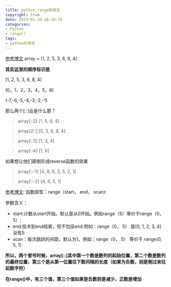 ```yaml
---
title: python_range的用法
copyright: true
date: 2019-01-30 16:10:39
categories:
- Python
- range()
tags:
- python的用法
---
```

[参考博文](www.cnblogs.com/buro79xxd/archive/2011/05/23/2054493.html)
array = [1, 2, 5, 3, 6, 8, 4]

**其实这里的顺序标识是**

[1, 2, 5, 3, 6, 8, 4]

(0，1，2，3，4，5，6)

(-7,-6,-5,-4,-3,-2,-1)

那么两个[::]会是什么那？
> array[::2]
[1, 5, 6, 4]

> array[2::]
[5, 3, 6, 8, 4]

> array[::3]
[1, 3, 4]

> array[::4]
[1, 6] 

如果想让他们颠倒形成reverse函数的效果
> array[::-1]
[4, 8, 6, 3, 5, 2, 1]

> array[::-2]
[4, 6, 5, 1]

[参考博文](https://blog.csdn.net/zhenyu5211314/article/details/19069567):
函数原型：range（start， end， scan):

参数含义：

* start:计数从start开始。默认是从0开始。例如range（5）等价于range（0， 5）;
* end:技术到end结束，但不包括end.例如：range（0， 5） 是[0, 1, 2, 3, 4]没有5
* scan：每次跳跃的间距，默认为1。例如：range（0， 5） 等价于 range(0, 5, 1)


**所以，两个冒号时候，array[::]其中第一个数是数列的起始位置，第二个数是数列的最终位置，第三个是从第一位置往下数间隔的长度（如果为负数，则是倒过来往前数字符）**

**在range()中，有三个值，第三个值如果是负数则是减少，正数是增加**